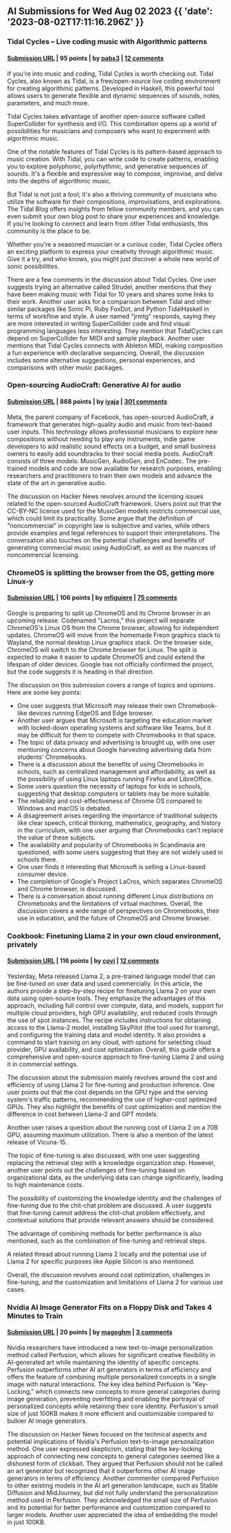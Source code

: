 ## AI Submissions for Wed Aug 02 2023 {{ 'date': '2023-08-02T17:11:16.296Z' }}

### Tidal Cycles – Live coding music with Algorithmic patterns

#### [Submission URL](https://tidalcycles.org/) | 95 points | by [pabs3](https://news.ycombinator.com/user?id=pabs3) | [12 comments](https://news.ycombinator.com/item?id=36967413)

If you're into music and coding, Tidal Cycles is worth checking out. Tidal Cycles, also known as Tidal, is a free/open-source live coding environment for creating algorithmic patterns. Developed in Haskell, this powerful tool allows users to generate flexible and dynamic sequences of sounds, notes, parameters, and much more.

Tidal Cycles takes advantage of another open-source software called SuperCollider for synthesis and I/O. This combination opens up a world of possibilities for musicians and composers who want to experiment with algorithmic music.

One of the notable features of Tidal Cycles is its pattern-based approach to music creation. With Tidal, you can write code to create patterns, enabling you to explore polyphonic, polyrhythmic, and generative sequences of sounds. It's a flexible and expressive way to compose, improvise, and delve into the depths of algorithmic music.

But Tidal is not just a tool; it's also a thriving community of musicians who utilize the software for their compositions, improvisations, and explorations. The Tidal Blog offers insights from fellow community members, and you can even submit your own blog post to share your experiences and knowledge. If you're looking to connect and learn from other Tidal enthusiasts, this community is the place to be.

Whether you're a seasoned musician or a curious coder, Tidal Cycles offers an exciting platform to express your creativity through algorithmic music. Give it a try, and who knows, you might just discover a whole new world of sonic possibilities.

There are a few comments in the discussion about Tidal Cycles. One user suggests trying an alternative called Strudel, another mentions that they have been making music with Tidal for 10 years and shares some links to their work. Another user asks for a comparison between Tidal and other similar packages like Sonic Pi, Ruby FoxDot, and Python TidalHaskell in terms of workflow and style. A user named "jrmtg" responds, saying they are more interested in writing SuperCollider code and find visual programming languages less interesting. They mention that TidalCycles can depend on SuperCollider for MIDI and sample playback. Another user mentions that Tidal Cycles connects with Ableton MIDI, making composition a fun experience with declarative sequencing. Overall, the discussion includes some alternative suggestions, personal experiences, and comparisons with other music packages.

### Open-sourcing AudioCraft: Generative AI for audio

#### [Submission URL](https://ai.meta.com/blog/audiocraft-musicgen-audiogen-encodec-generative-ai-audio/) | 868 points | by [iyaja](https://news.ycombinator.com/user?id=iyaja) | [301 comments](https://news.ycombinator.com/item?id=36972347)

Meta, the parent company of Facebook, has open-sourced AudioCraft, a framework that generates high-quality audio and music from text-based user inputs. This technology allows professional musicians to explore new compositions without needing to play any instruments, indie game developers to add realistic sound effects on a budget, and small business owners to easily add soundtracks to their social media posts. AudioCraft consists of three models: MusicGen, AudioGen, and EnCodec. The pre-trained models and code are now available for research purposes, enabling researchers and practitioners to train their own models and advance the state of the art in generative audio.

The discussion on Hacker News revolves around the licensing issues related to the open-sourced AudioCraft framework. Users point out that the CC-BY-NC license used for the MusicGen models restricts commercial use, which could limit its practicality. Some argue that the definition of "noncommercial" in copyright law is subjective and varies, while others provide examples and legal references to support their interpretations. The conversation also touches on the potential challenges and benefits of generating commercial music using AudioCraft, as well as the nuances of noncommercial licensing.

### ChromeOS is splitting the browser from the OS, getting more Linux-y

#### [Submission URL](https://arstechnica.com/gadgets/2023/08/google-is-finally-separating-chrome-from-chromeos-for-easier-updates/) | 106 points | by [mfiguiere](https://news.ycombinator.com/user?id=mfiguiere) | [75 comments](https://news.ycombinator.com/item?id=36977107)

Google is preparing to split up ChromeOS and its Chrome browser in an upcoming release. Codenamed "Lacros," this project will separate ChromeOS's Linux OS from the Chrome browser, allowing for independent updates. ChromeOS will move from the homemade Freon graphics stack to Wayland, the normal desktop Linux graphics stack. On the browser side, ChromeOS will switch to the Chrome browser for Linux. The split is expected to make it easier to update ChromeOS and could extend the lifespan of older devices. Google has not officially confirmed the project, but the code suggests it is heading in that direction.

The discussion on this submission covers a range of topics and opinions. Here are some key points:

- One user suggests that Microsoft may release their own Chromebook-like devices running EdgeOS and Edge browser.
- Another user argues that Microsoft is targeting the education market with locked-down operating systems and software like Teams, but it may be difficult for them to compete with Chromebooks in that space.
- The topic of data privacy and advertising is brought up, with one user mentioning concerns about Google harvesting advertising data from students' Chromebooks.
- There is a discussion about the benefits of using Chromebooks in schools, such as centralized management and affordability, as well as the possibility of using Linux laptops running Firefox and LibreOffice.
- Some users question the necessity of laptops for kids in schools, suggesting that desktop computers or tablets may be more suitable.
- The reliability and cost-effectiveness of Chrome OS compared to Windows and macOS is debated.
- A disagreement arises regarding the importance of traditional subjects like clear speech, critical thinking, mathematics, geography, and history in the curriculum, with one user arguing that Chromebooks can't replace the value of these subjects.
- The availability and popularity of Chromebooks in Scandinavia are questioned, with some users suggesting that they are not widely used in schools there.
- One user finds it interesting that Microsoft is selling a Linux-based consumer device.
- The completion of Google's Project LaCros, which separates ChromeOS and Chrome browser, is discussed.
- There is a conversation about running different Linux distributions on Chromebooks and the limitations of virtual machines.
Overall, the discussion covers a wide range of perspectives on Chromebooks, their use in education, and the future of ChromeOS and Chrome browser.

### Cookbook: Finetuning Llama 2 in your own cloud environment, privately

#### [Submission URL](https://blog.skypilot.co/finetuning-llama2-operational-guide/) | 116 points | by [covi](https://news.ycombinator.com/user?id=covi) | [12 comments](https://news.ycombinator.com/item?id=36975245)

Yesterday, Meta released Llama 2, a pre-trained language model that can be fine-tuned on user data and used commercially. In this article, the authors provide a step-by-step recipe for finetuning Llama 2 on your own data using open-source tools. They emphasize the advantages of this approach, including full control over compute, data, and models, support for multiple cloud providers, high GPU availability, and reduced costs through the use of spot instances. The recipe includes instructions for obtaining access to the Llama-2 model, installing SkyPilot (the tool used for training), and configuring the training data and model identity. It also provides a command to start training on any cloud, with options for selecting cloud provider, GPU availability, and cost optimization. Overall, this guide offers a comprehensive and open-source approach to fine-tuning Llama 2 and using it in commercial settings.

The discussion about the submission mainly revolves around the cost and efficiency of using Llama 2 for fine-tuning and production inference. One user points out that the cost depends on the GPU type and the serving system's traffic patterns, recommending the use of higher-cost optimized GPUs. They also highlight the benefits of cost optimization and mention the difference in cost between Llama-2 and GPT models.

Another user raises a question about the running cost of Llama 2 on a 70B GPU, assuming maximum utilization. There is also a mention of the latest release of Vicuna-15.

The topic of fine-tuning is also discussed, with one user suggesting replacing the retrieval step with a knowledge organization step. However, another user points out the challenges of fine-tuning based on organizational data, as the underlying data can change significantly, leading to high maintenance costs.

The possibility of customizing the knowledge identity and the challenges of fine-tuning due to the chit-chat problem are discussed. A user suggests that fine-tuning cannot address the chit-chat problem effectively, and contextual solutions that provide relevant answers should be considered.

The advantage of combining methods for better performance is also mentioned, such as the combination of fine-tuning and retrieval steps.

A related thread about running Llama 2 locally and the potential use of Llama 2 for specific purposes like Apple Silicon is also mentioned.

Overall, the discussion revolves around cost optimization, challenges in fine-tuning, and the customization and limitations of Llama 2 for various use cases.

### Nvidia AI Image Generator Fits on a Floppy Disk and Takes 4 Minutes to Train

#### [Submission URL](https://decrypt.co/150861/nvidia-ai-image-generator-floppy-disk-4-minutes) | 20 points | by [magoghm](https://news.ycombinator.com/user?id=magoghm) | [3 comments](https://news.ycombinator.com/item?id=36974890)

Nvidia researchers have introduced a new text-to-image personalization method called Perfusion, which allows for significant creative flexibility in AI-generated art while maintaining the identity of specific concepts. Perfusion outperforms other AI art generators in terms of efficiency and offers the feature of combining multiple personalized concepts in a single image with natural interactions. The key idea behind Perfusion is "Key-Locking," which connects new concepts to more general categories during image generation, preventing overfitting and enabling the portrayal of personalized concepts while retaining their core identity. Perfusion's small size of just 100KB makes it more efficient and customizable compared to bulkier AI image generators.

The discussion on Hacker News focused on the technical aspects and potential implications of Nvidia's Perfusion text-to-image personalization method. One user expressed skepticism, stating that the key-locking approach of connecting new concepts to general categories seemed like a dishonest form of clickbait. They argued that Perfusion should not be called an art generator but recognized that it outperforms other AI image generators in terms of efficiency. Another commenter compared Perfusion to other existing models in the AI art generation landscape, such as Stable Diffusion and MidJourney, but did not fully understand the personalization method used in Perfusion. They acknowledged the small size of Perfusion and its potential for better performance and customization compared to larger models. Another user appreciated the idea of embedding the model in just 100KB.

